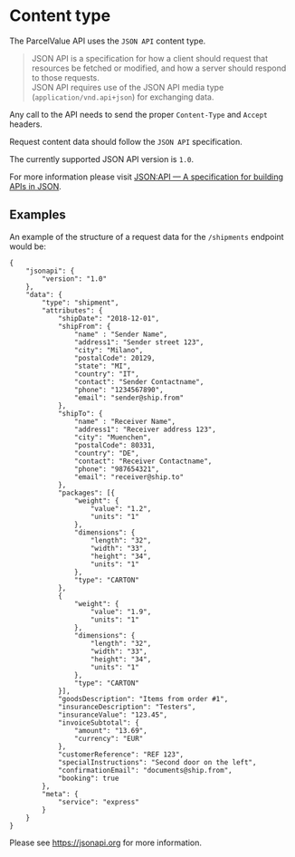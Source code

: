 # Content type

The ParcelValue API uses the `JSON API` content type.

> JSON API is a specification for how a client should request that resources be fetched or modified, and how a server should respond to those requests.  
> JSON API requires use of the JSON API media type (`application/vnd.api+json`) for exchanging data.

Any call to the API needs to send the proper `Content-Type` and `Accept` headers.

Request content data should follow the `JSON API` specification.

The currently supported JSON API version is `1.0`.

For more information please visit [JSON:API &mdash; A specification for building APIs in JSON](https://jsonapi.org/).

## Examples

An example of the structure of a request data for the `/shipments` endpoint would be:

```
{
    "jsonapi": {
        "version": "1.0"
    },
    "data": {
        "type": "shipment",
        "attributes": {
            "shipDate": "2018-12-01",
            "shipFrom": {
                "name" : "Sender Name",
                "address1": "Sender street 123",
                "city": "Milano",
                "postalCode": 20129,
                "state": "MI",
                "country": "IT",
                "contact": "Sender Contactname",
                "phone": "1234567890",
                "email": "sender@ship.from"
            },
            "shipTo": {
                "name" : "Receiver Name",
                "address1": "Receiver address 123",
                "city": "Muenchen",
                "postalCode": 80331,
                "country": "DE",
                "contact": "Receiver Contactname",
                "phone": "987654321",
                "email": "receiver@ship.to"
            },
            "packages": [{
                "weight": {
                    "value": "1.2",
                    "units": "1"
                },
                "dimensions": {
                    "length": "32",
                    "width": "33",
                    "height": "34",
                    "units": "1"
                },
                "type": "CARTON"
            },
            {
                "weight": {
                    "value": "1.9",
                    "units": "1"
                },
                "dimensions": {
                    "length": "32",
                    "width": "33",
                    "height": "34",
                    "units": "1"
                },
                "type": "CARTON"
            }],
            "goodsDescription": "Items from order #1",
            "insuranceDescription": "Testers",
            "insuranceValue": "123.45",
            "invoiceSubtotal": {
                "amount": "13.69",
                "currency": "EUR"
            },
            "customerReference": "REF 123",
            "specialInstructions": "Second door on the left",
            "confirmationEmail": "documents@ship.from",
            "booking": true
        },
        "meta": {
            "service": "express"
        }
    }
}
```

Please see https://jsonapi.org for more information.
